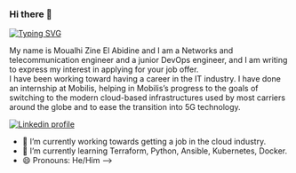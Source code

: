### Hi there 👋

<p align="left">
<a href="https://git.io/typing-svg"><img src="https://readme-typing-svg.demolab.com?font=Robot+Mono&pause=1000&color=1DF7A8&width=435&lines=Telecom+engineer+and+Junior+SysAdmin+%2F+DevOps+engineer" alt="Typing SVG" /></a>
</p>

   My name is Moualhi Zine El Abidine and I am a Networks and telecommunication engineer and a junior DevOps engineer, and I am writing to express my interest in applying for your job offer.  
   I have been working toward having a career in the IT industry. I have done an internship at Mobilis, helping in Mobilis’s progress to the goals of switching to the modern cloud-based infrastructures used by most carriers around the globe and to ease the transition into 5G technology.

<p align="left">
      <a href="https://www.Linkedin.com/in/zinemoualhi">
         <img alt="Linkedin profile" title="Linkedin" src="https://custom-icon-badges.demolab.com/?logo=linekedin](https://www.google.com/url?sa=i&url=https%3A%2F%2Fwww.flaticon.com%2Ffr%2Ficone-gratuite%2Flinkedin_174857&psig=AOvVaw26_iv_7tHN4v9T06KlFIs_&ust=1663946125565000&source=images&cd=vfe&ved=0CAwQjRxqFwoTCMjXn8DYqPoCFQAAAAAdAAAAABAE)](https://www.google.com/url?sa=i&url=https%3A%2F%2Fcommons.wikimedia.org%2Fwiki%2FFile%3ALinkedIn_icon.svg&psig=AOvVaw26_iv_7tHN4v9T06KlFIs_&ust=1663946125565000&source=images&cd=vfe&ved=0CAwQjRxqFwoTCMjXn8DYqPoCFQAAAAAdAAAAABAN)"/></a> 
</p>

- 🔭 I’m currently working towards getting a job in the cloud industry.
- 🌱 I’m currently learning Terraform, Python, Ansible, Kubernetes, Docker.
- 😄 Pronouns: He/Him
-->
